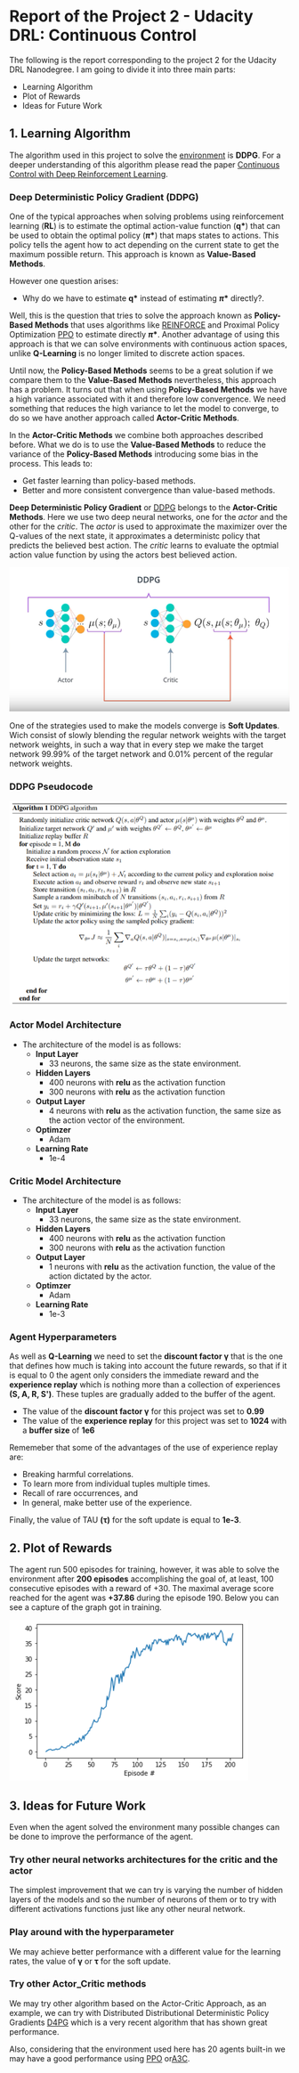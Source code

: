[//]: # (Image References)

[ddpg_image1]: images/ddpg_def.png "DDPG"
[ddpg_image2]: images/ddpg_pseudocode.png "pseudocode"

# Report of the Project 2 - Udacity DRL: Continuous Control

The following is the report corresponding to the project 2 for the Udacity DRL Nanodegree. I am going to divide it into three main parts:

- Learning Algorithm
- Plot of Rewards
- Ideas for Future Work
  
## 1. Learning Algorithm

The algorithm used in this project to solve the [environment](https://s3-us-west-1.amazonaws.com/udacity-drlnd/P2/Reacher/Reacher_Linux.zip) is __DDPG__. For a deeper understanding of this algorithm please read the paper [Continuous Control with Deep Reinforcement Learning](https://arxiv.org/pdf/1509.02971.pdf).

### Deep Deterministic Policy Gradient (DDPG)

One of the typical approaches when solving problems using reinforcement learning (**RL**) is to estimate the optimal action-value function (__q*__) that can be used to obtain the optimal policy (__$\pi$*__) that maps states to actions. This policy tells the agent how to act depending on the current state to get the maximum possible return. This approach is known as **Value-Based Methods**.

However one question arises:

- Why do we have to estimate __q*__ instead of estimating  __$\pi$*__ directly?. 

Well, this is the question that tries to solve the approach known as  **Policy-Based Methods** that uses algorithms like [REINFORCE](https://papers.nips.cc/paper/1713-policy-gradient-methods-for-reinforcement-learning-with-function-approximation.pdf) and Proximal Policy Optimization [PPO](https://arxiv.org/pdf/1707.06347.pdf) to estimate directly __$\pi$*__. Another advantage of using this approach is that we can solve environments with continuous action spaces, unlike **Q-Learning** is no longer limited to discrete action spaces.

Until now, the **Policy-Based Methods** seems to be a great solution if we compare them to the **Value-Based Methods** nevertheless, this approach has a problem. It turns out that when using **Policy-Based Methods** we have a high variance associated with it and therefore low convergence. We need something that reduces the high variance to let the model to converge, to do so we have another approach called **Actor-Critic Methods**.

In the **Actor-Critic Methods** we combine both approaches described before. What we do is to use the **Value-Based Methods** to reduce the variance of the **Policy-Based Methods** introducing some bias in the process. This leads to:
- Get faster learning than policy-based methods.
- Better and more consistent convergence than value-based methods.

**Deep Deterministic Policy Gradient** or [DDPG](https://arxiv.org/pdf/1509.02971.pdf) belongs to the **Actor-Critic Methods**. Here we use two deep neural networks, one for the _actor_ and the other for the _critic_. The _actor_ is used to approximate the maximizer over the Q-values of the next state, it approximates a deterministc policy that predicts the believed best action. The _critic_  learns to evaluate the optmial action value function by using the actors best believed action.

![DDPG][ddpg_image1]

One of the strategies used to make the models converge is **Soft Updates**. Wich consist of slowly blending the regular network weights with the target network weights, in such a way that in every step we make the target network 99.99% of the target network and 0.01% percent of the regular network weights.

### DDPG Pseudocode

<img src="images/ddpg_pseudocode.png" alt="DDPG Pseudocode" width="550"/>

### Actor Model Architecture

* The architecture of the model is as follows:
    - __Input Layer__
        -   33 neurons, the same size as the state environment.
    - __Hidden Layers__
        -   400 neurons with __relu__ as the activation function
        -   300 neurons with __relu__ as the activation function
    - __Output Layer__
        -   4 neurons with __relu__ as the activation function, the same size as the action vector of the environment.
    -   __Optimzer__
        -   Adam
    -   __Learning Rate__
        -   1e-4
   
### Critic Model Architecture

* The architecture of the model is as follows:
    - __Input Layer__
        -   33 neurons, the same size as the state environment.
    - __Hidden Layers__
        -   400 neurons with __relu__ as the activation function
        -   300 neurons with __relu__ as the activation function
    - __Output Layer__
        -   1 neurons with __relu__ as the activation function, the value of the action dictated by the actor.
    -   __Optimzer__
        -   Adam
    -   __Learning Rate__
        -   1e-3

### Agent Hyperparameters

As well as **Q-Learning** we need to set the __discount factor &gamma;__ that is the one that defines how much is taking into account the future rewards, so that if it is equal to 0 the agent only considers the immediate reward and the __experience replay__ which is nothing more than a collection of experiences __(S, A, R, S')__. These tuples are gradually added to the buffer of the agent.

* The value of the __discount factor &gamma;__ for this project was set to __0.99__
* The value of the __experience replay__ for this project was set to __1024__ with a __buffer size__ of __1e6__ 

Rememeber that some of the advantages of the use of experience replay are:
 - Breaking harmful correlations. 
 - To learn more from individual tuples multiple times.
 - Recall of rare occurrences, and 
 - In general, make better use of the experience.

Finally, the value of TAU **(&tau;)** for the soft update is equal to __1e-3__.

## 2. Plot of Rewards

The agent run 500 episodes for training, however, it was able to solve the environment after __200 episodes__ accomplishing the goal of, at least, 100 consecutive episodes with a reward of +30. The maximal average score reached for the agent was __+37.86__ during the episode 190. Below you can see a capture of the graph got in training. 

![Training Graph](images/train.png)


## 3. Ideas for Future Work

Even when the agent solved the environment many possible changes can be done to improve the performance of the agent.

### Try other neural networks architectures for the critic and the actor
The simplest improvement that we can try is varying the number of hidden layers of the models and so the number of neurons of them or to try with different activations functions just like any other neural network.

### Play around with the hyperparameter
We may achieve better performance with a different value for the learning rates, the value of __&gamma;__ or __&tau;__ for the soft update.

### Try other Actor_Critic methods

We may try other algorithm based on the Actor-Critic Approach, as an example, we can try with Distributed Distributional Deterministic Policy Gradients [D4PG](https://openreview.net/pdf?id=SyZipzbCb) which is a very recent algorithm that has shown great performance.

Also, considering that the environment used here has 20 agents built-in we may have a good performance using [PPO](https://arxiv.org/pdf/1707.06347.pdf) or[A3C](https://arxiv.org/pdf/1602.01783.pdf).
